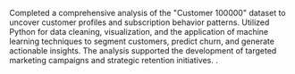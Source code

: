 

Completed a comprehensive analysis of the "Customer 100000" dataset to uncover customer profiles and subscription behavior patterns. Utilized Python for data cleaning, visualization, and the application of machine learning techniques to segment customers, predict churn, and generate actionable insights. The analysis supported the development of targeted marketing campaigns and strategic retention initiatives.
.
